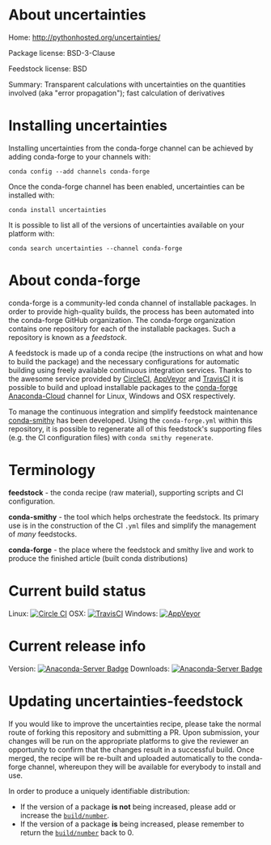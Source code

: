 About uncertainties
===================

Home: http://pythonhosted.org/uncertainties/

Package license: BSD-3-Clause

Feedstock license: BSD

Summary: Transparent calculations with uncertainties on the quantities involved (aka "error propagation"); fast calculation of derivatives



Installing uncertainties
========================

Installing uncertainties from the conda-forge channel can be achieved by adding conda-forge to your channels with:

```
conda config --add channels conda-forge
```

Once the conda-forge channel has been enabled, uncertainties can be installed with:

```
conda install uncertainties
```

It is possible to list all of the versions of uncertainties available on your platform with:

```
conda search uncertainties --channel conda-forge
```


About conda-forge
=================

conda-forge is a community-led conda channel of installable packages.
In order to provide high-quality builds, the process has been automated into the
conda-forge GitHub organization. The conda-forge organization contains one repository 
for each of the installable packages. Such a repository is known as a *feedstock*.

A feedstock is made up of a conda recipe (the instructions on what and how to build
the package) and the necessary configurations for automatic building using freely
available continuous integration services. Thanks to the awesome service provided by
[CircleCI](https://circleci.com/), [AppVeyor](http://www.appveyor.com/)
and [TravisCI](https://travis-ci.org/) it is possible to build and upload installable
packages to the [conda-forge](https://anaconda.org/conda-forge)
[Anaconda-Cloud](http://docs.anaconda.org/) channel for Linux, Windows and OSX respectively.

To manage the continuous integration and simplify feedstock maintenance
[conda-smithy](http://github.com/conda-forge/conda-smithy) has been developed.
Using the ``conda-forge.yml`` within this repository, it is possible to regenerate all of
this feedstock's supporting files (e.g. the CI configuration files) with ``conda smithy regenerate``.


Terminology
===========

**feedstock** - the conda recipe (raw material), supporting scripts and CI configuration.

**conda-smithy** - the tool which helps orchestrate the feedstock.
                   Its primary use is in the construction of the CI ``.yml`` files
                   and simplify the management of *many* feedstocks.

**conda-forge** - the place where the feedstock and smithy live and work to
                  produce the finished article (built conda distributions)

Current build status
====================
Linux: [![Circle CI](https://circleci.com/gh/conda-forge/uncertainties-feedstock.svg?style=svg)](https://circleci.com/gh/conda-forge/uncertainties-feedstock)
OSX: [![TravisCI](https://travis-ci.org/conda-forge/uncertainties-feedstock.svg?branch=master)](https://travis-ci.org/conda-forge/uncertainties-feedstock) 
Windows: [![AppVeyor](https://ci.appveyor.com/api/projects/status/github/conda-forge/uncertainties-feedstock?svg=True)](https://ci.appveyor.com/project/conda-forge/uncertainties-feedstock/branch/master)

Current release info
====================
Version: [![Anaconda-Server Badge](https://anaconda.org/conda-forge/uncertainties/badges/version.svg)](https://anaconda.org/conda-forge/uncertainties)
Downloads: [![Anaconda-Server Badge](https://anaconda.org/conda-forge/uncertainties/badges/downloads.svg)](https://anaconda.org/conda-forge/uncertainties)


Updating uncertainties-feedstock
================================

If you would like to improve the uncertainties recipe, please take the normal
route of forking this repository and submitting a PR. Upon submission, your changes will
be run on the appropriate platforms to give the reviewer an opportunity to confirm that the
changes result in a successful build. Once merged, the recipe will be re-built and uploaded
automatically to the conda-forge channel, whereupon they will be available for everybody to
install and use.

In order to produce a uniquely identifiable distribution:
 * If the version of a package **is not** being increased, please add or increase
   the [``build/number``](http://conda.pydata.org/docs/building/meta-yaml.html#build-number-and-string). 
 * If the version of a package **is** being increased, please remember to return
   the [``build/number``](http://conda.pydata.org/docs/building/meta-yaml.html#build-number-and-string)
   back to 0.
